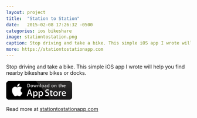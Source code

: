 ```yaml
---
layout: project
title:  "Station to Station"
date:   2015-02-08 17:26:32 -0500
categories: ios bikeshare
image: stationtostation.png
caption: Stop driving and take a bike. This simple iOS app I wrote will help you find nearby bikeshare bikes or docks.
more: https://stationtostationapp.com
---
```


Stop driving and take a bike. This simple iOS app I wrote will help you find nearby bikeshare bikes or docks.

<a href="https://itunes.apple.com/us/app/apple-store/id936262970?pt=96075968&ct=website&mt=8"><img src="/assets/images/app-store.png" width="180px;" /></a>

Read more at [stationtostationapp.com](http://stationtostationapp.com/)
